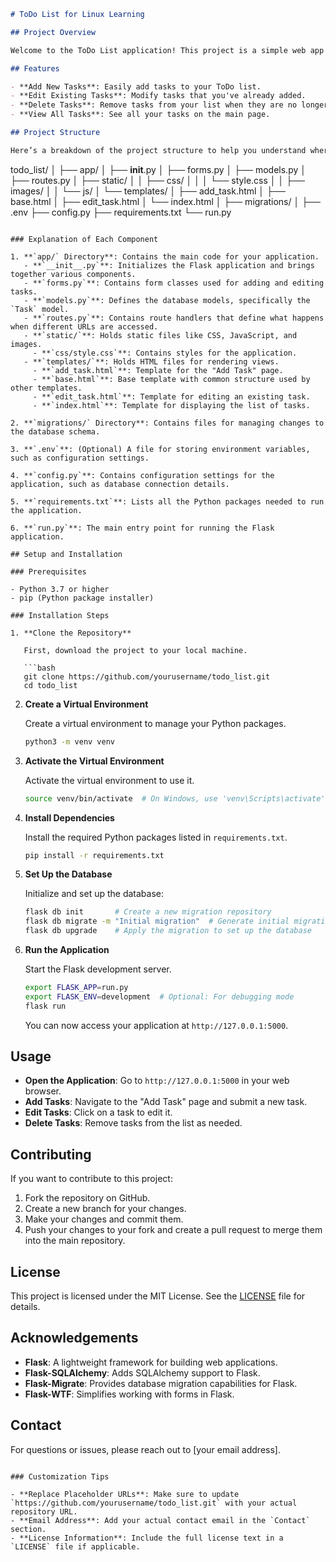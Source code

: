 
```markdown
# ToDo List for Linux Learning

## Project Overview

Welcome to the ToDo List application! This project is a simple web app built using Flask and Python. It helps you manage your tasks by allowing you to add, edit, and delete items from a list. This project is designed to teach the basics of web development with Flask.

## Features

- **Add New Tasks**: Easily add tasks to your ToDo list.
- **Edit Existing Tasks**: Modify tasks that you've already added.
- **Delete Tasks**: Remove tasks from your list when they are no longer needed.
- **View All Tasks**: See all your tasks on the main page.

## Project Structure

Here’s a breakdown of the project structure to help you understand where everything is:

```
todo_list/
│
├── app/
│   ├── __init__.py
│   ├── forms.py
│   ├── models.py
│   ├── routes.py
│   ├── static/
│   │   ├── css/
│   │   │   └── style.css
│   │   ├── images/
│   │   └── js/
│   └── templates/
│       ├── add_task.html
│       ├── base.html
│       ├── edit_task.html
│       └── index.html
│
├── migrations/
│
├── .env
├── config.py
├── requirements.txt
└── run.py
```

### Explanation of Each Component

1. **`app/` Directory**: Contains the main code for your application.
   - **`__init__.py`**: Initializes the Flask application and brings together various components.
   - **`forms.py`**: Contains form classes used for adding and editing tasks.
   - **`models.py`**: Defines the database models, specifically the `Task` model.
   - **`routes.py`**: Contains route handlers that define what happens when different URLs are accessed.
   - **`static/`**: Holds static files like CSS, JavaScript, and images.
     - **`css/style.css`**: Contains styles for the application.
   - **`templates/`**: Holds HTML files for rendering views.
     - **`add_task.html`**: Template for the "Add Task" page.
     - **`base.html`**: Base template with common structure used by other templates.
     - **`edit_task.html`**: Template for editing an existing task.
     - **`index.html`**: Template for displaying the list of tasks.

2. **`migrations/` Directory**: Contains files for managing changes to the database schema.

3. **`.env`**: (Optional) A file for storing environment variables, such as configuration settings.

4. **`config.py`**: Contains configuration settings for the application, such as database connection details.

5. **`requirements.txt`**: Lists all the Python packages needed to run the application. 

6. **`run.py`**: The main entry point for running the Flask application.

## Setup and Installation

### Prerequisites

- Python 3.7 or higher
- pip (Python package installer)

### Installation Steps

1. **Clone the Repository**

   First, download the project to your local machine.

   ```bash
   git clone https://github.com/yourusername/todo_list.git
   cd todo_list
   ```

2. **Create a Virtual Environment**

   Create a virtual environment to manage your Python packages.

   ```bash
   python3 -m venv venv
   ```

3. **Activate the Virtual Environment**

   Activate the virtual environment to use it.

   ```bash
   source venv/bin/activate  # On Windows, use 'venv\Scripts\activate'
   ```

4. **Install Dependencies**

   Install the required Python packages listed in `requirements.txt`.

   ```bash
   pip install -r requirements.txt
   ```

5. **Set Up the Database**

   Initialize and set up the database:

   ```bash
   flask db init       # Create a new migration repository
   flask db migrate -m "Initial migration"  # Generate initial migration script
   flask db upgrade    # Apply the migration to set up the database
   ```

6. **Run the Application**

   Start the Flask development server.

   ```bash
   export FLASK_APP=run.py
   export FLASK_ENV=development  # Optional: For debugging mode
   flask run
   ```

   You can now access your application at `http://127.0.0.1:5000`.

## Usage

- **Open the Application**: Go to `http://127.0.0.1:5000` in your web browser.
- **Add Tasks**: Navigate to the "Add Task" page and submit a new task.
- **Edit Tasks**: Click on a task to edit it.
- **Delete Tasks**: Remove tasks from the list as needed.

## Contributing

If you want to contribute to this project:

1. Fork the repository on GitHub.
2. Create a new branch for your changes.
3. Make your changes and commit them.
4. Push your changes to your fork and create a pull request to merge them into the main repository.

## License

This project is licensed under the MIT License. See the [LICENSE](LICENSE) file for details.

## Acknowledgements

- **Flask**: A lightweight framework for building web applications.
- **Flask-SQLAlchemy**: Adds SQLAlchemy support to Flask.
- **Flask-Migrate**: Provides database migration capabilities for Flask.
- **Flask-WTF**: Simplifies working with forms in Flask.

## Contact

For questions or issues, please reach out to [your email address].

```

### Customization Tips

- **Replace Placeholder URLs**: Make sure to update `https://github.com/yourusername/todo_list.git` with your actual repository URL.
- **Email Address**: Add your actual contact email in the `Contact` section.
- **License Information**: Include the full license text in a `LICENSE` file if applicable.

